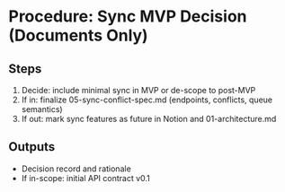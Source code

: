 # Procedure: Sync MVP Decision (Documents Only)

## Steps
1. Decide: include minimal sync in MVP or de-scope to post-MVP
2. If in: finalize 05-sync-conflict-spec.md (endpoints, conflicts, queue semantics)
3. If out: mark sync features as future in Notion and 01-architecture.md

## Outputs
- Decision record and rationale
- If in-scope: initial API contract v0.1

